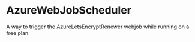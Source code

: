 # AzureWebJobScheduler
A way to trigger the AzureLetsEncryptRenewer webjob while running on a free plan.
